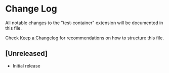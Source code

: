 # Change Log

All notable changes to the "test-container" extension will be documented in this file.

Check [Keep a Changelog](http://keepachangelog.com/) for recommendations on how to structure this file.

## [Unreleased]

- Initial release
